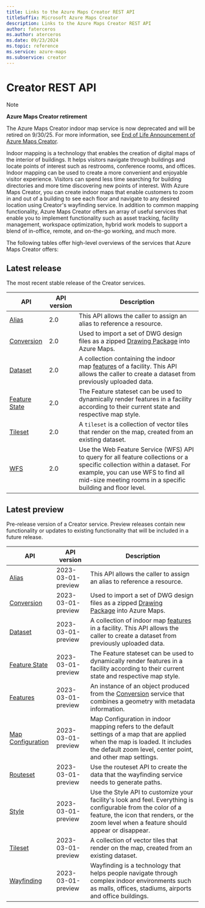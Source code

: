 ```yaml
---
title: Links to the Azure Maps Creator REST API
titleSuffix: Microsoft Azure Maps Creator
description: Links to the Azure Maps Creator REST API
author: faterceros
ms.author: aterceros
ms.date: 09/23/2024
ms.topic: reference
ms.service: azure-maps
ms.subservice: creator
---
```


# Creator REST API

> [!NOTE]
>
> **Azure Maps Creator retirement**
>
> The Azure Maps Creator indoor map service is now deprecated and will be retired on 9/30/25. For more information, see [End of Life Announcement of Azure Maps Creator](https://aka.ms/AzureMapsCreatorDeprecation).

Indoor mapping is a technology that enables the creation of digital maps of the interior of buildings. It helps visitors navigate through buildings and locate points of interest such as restrooms, conference rooms, and offices. Indoor mapping can be used to create a more convenient and enjoyable visitor experience. Visitors can spend less time searching for building directories and more time discovering new points of interest. With Azure Maps Creator, you can create indoor maps that enable customers to zoom in and out of a building to see each floor and navigate to any desired location using Creator's wayfinding service. In addition to common mapping functionality, Azure Maps Creator offers an array of useful services that enable you to implement functionality such as asset tracking, facility management, workspace optimization, hybrid work models to support a blend of in-office, remote, and on-the-go working, and much more.

The following tables offer high-level overviews of the services that Azure Maps Creator offers:

## Latest release

The most recent stable release of the Creator services.

| API | API version | Description |
|-----|-------------|-------------|
| [Alias] | 2.0 | This API allows the caller to assign an alias to reference a resource. |
| [Conversion] | 2.0 | Used to import a set of DWG design files as a zipped [Drawing Package](https://aka.ms/am-drawing-package) into Azure Maps.|
| [Dataset] | 2.0 | A collection containing the indoor map [features](/azure/azure-maps/glossary#feature) of a facility. This API allows the caller to create a dataset from previously uploaded data. |
| [Feature State] | 2.0 | The Feature stateset can be used to dynamically render features in a facility according to their current state and respective map style. |
| [Tileset] | 2.0 | A `tileset` is a collection of vector tiles that render on the map, created from an existing dataset. |
| [WFS] | 2.0 | Use the Web Feature Service (WFS) API to query for all feature collections or a specific collection within a dataset. For example, you can use WFS to find all mid-size meeting rooms in a specific building and floor level. |

## Latest preview

Pre-release version of a Creator service. Preview releases contain new functionality or updates to existing functionality that will be included in a future release.

| API | API version | Description |
|-----|-------------|-------------|
| [Alias][Alias-preview] | 2023-03-01-preview | This API allows the caller to assign an alias to reference a resource. |
| [Conversion][Conversion-preview] | 2023-03-01-preview | Used to import a set of DWG design files as a zipped [Drawing Package](https://aka.ms/am-drawing-package) into Azure Maps.|
| [Dataset][Dataset-preview] | 2023-03-01-preview | A collection of indoor map [features](/azure/azure-maps/glossary#feature) in a facility. This API allows the caller to create a dataset from previously uploaded data. |
| [Feature State][Feature State-preview] | 2023-03-01-preview | The Feature stateset can be used to dynamically render features in a facility according to their current state and respective map style. |
| [Features] | 2023-03-01-preview | An instance of an object produced from the [Conversion][Conversion-preview] service that combines a geometry with metadata information. |
| [Map Configuration] | 2023-03-01-preview | Map Configuration in indoor mapping refers to the default settings of a map that are applied when the map is loaded. It includes the default zoom level, center point, and other map settings. |
| [Routeset] | 2023-03-01-preview | Use the routeset API to create the data that the wayfinding service needs to generate paths. |
| [Style] | 2023-03-01-preview | Use the Style API to customize your facility's look and feel. Everything is configurable from the color of a feature, the icon that renders, or the zoom level when a feature should appear or disappear. |
| [Tileset][Tileset-preview] | 2023-03-01-preview | A collection of vector tiles that render on the map, created from an existing dataset. |
| [Wayfinding] | 2023-03-01-preview | Wayfinding is a technology that helps people navigate through complex indoor environments such as malls, offices, stadiums, airports and office buildings. |

<!--- v2 is the latest stable release of each Creator service --->

[Alias]: /rest/api/maps-creator/alias
[Conversion]: /rest/api/maps-creator/conversion
[Dataset]: /rest/api/maps-creator/dataset
[Feature State]: /rest/api/maps-creator/feature-state
[Tileset]: /rest/api/maps-creator/tileset
[WFS]: /rest/api/maps-creator/wfs

<!---  2023-03-01-preview  is the latest preview release of each Creator service  ---->

[Alias-preview]: /rest/api/maps-creator/alias?view=rest-maps-creator-2023-03-01-preview
[Conversion-preview]: /rest/api/maps-creator/conversion?view=rest-maps-creator-2023-03-01-preview
[Dataset-preview]: /rest/api/maps-creator/dataset?view=rest-maps-creator-2023-03-01-preview
[Feature State-preview]: /rest/api/maps-creator/feature-state?view=rest-maps-creator-2023-03-01-preview
[Features]: /rest/api/maps-creator/features?view=rest-maps-creator-2023-03-01-preview
[Map configuration]: /rest/api/maps-creator/map-configuration?view=rest-maps-creator-2023-03-01-preview
[Routeset]: /rest/api/maps-creator/routeset?view=rest-maps-creator-2023-03-01-preview
[Style]: /rest/api/maps-creator/style?view=rest-maps-creator-2023-03-01-preview
[Tileset-preview]: /rest/api/maps-creator/tileset?view=rest-maps-creator-2023-03-01-preview
[Wayfinding]: /rest/api/maps-creator/wayfinding?view=rest-maps-creator-2023-03-01-preview
